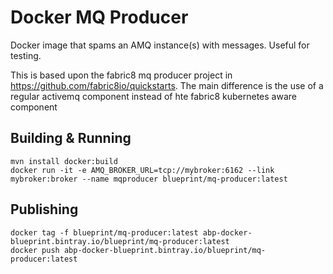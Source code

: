 # Docker MQ Producer

Docker image that spams an AMQ instance(s) with messages. Useful for testing.

This is based upon the fabric8 mq producer project in https://github.com/fabric8io/quickstarts. The main difference is the use of a regular activemq component instead of hte fabric8 kubernetes aware component

## Building & Running

    mvn install docker:build
    docker run -it -e AMQ_BROKER_URL=tcp://mybroker:6162 --link mybroker:broker --name mqproducer blueprint/mq-producer:latest

## Publishing

    docker tag -f blueprint/mq-producer:latest abp-docker-blueprint.bintray.io/blueprint/mq-producer:latest
    docker push abp-docker-blueprint.bintray.io/blueprint/mq-producer:latest